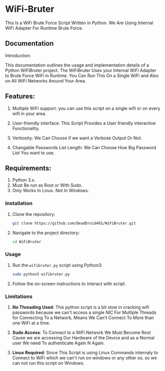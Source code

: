 
# WiFi-Bruter

This Is a WiFi Brute Force Script Written in Python.
We Are Using Internal WiFi Adapter For Runtime Brute Force.


## Documentation

Introduction:

This documentation outlines the usage and implementation details of a Python WiFiBruter project. The WiFiBruter Uses your Internal WiFi Adapter to Brute Force WiFi in Runtime. You Can Run This On a Single WiFi and Also on All WiFi Networks Around Your Area.

## Features:

1. Multiple WiFi support: you can use this script on a single wifi or on every wifi in your area.

2.  User-friendly interface: This Script Provides a User friendly interactive Functionality.

3. Verbosity: We Can Choose if we want a Verbose Output Or Not.

4. Changable Passwords List Length: We Can Choose How Big Password List You want to use.


## Requirements:

   1. Python 3.x.
   2. Must Be run as Root or With Sudo.
   3. Only Works In Linux. Not In Windows.


### Installation

1. Clone the repository:
    ```bash
    git clone https://github.com/DeadDroid401/WiFiBruter.git
    ```

2. Navigate to the project directory:
    ```bash
    cd WiFiBruter
    ```


### Usage

1. Run the `wifibruter.py` script using Python3:
    ```bash
    sudo python3 wifibruter.py
    ```

2. Follow the on-screen instructions to interact with script.


### Limitations

1. **No Threading Used**: This python script is a bit slow in cracking wifi passwords because we can't access a single NIC For Multiple Threads for Connecting To a Network, Means We Can't Connect To More than one WiFi at a time.

2. **Sudo Access**: To Connect to a WiFi Network We Must Become Root Cause we are accessing Our Hardware of the Device and as a Normal user We need To authenticate Again N Again.

3. **Linux Required**: Since This Script is using Linux Commands internaly to Connect to WiFi which we can't run on windows or any other os.
so we can not run this script on Windows.

